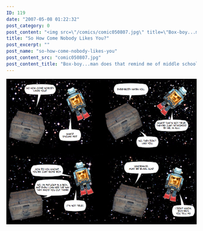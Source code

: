 ```yaml
---
ID: 119
date: "2007-05-08 01:22:32"
post_category: 0
post_content: "<img src=\"/comics/comic050807.jpg\" title=\"Box-boy...man does that remind me of middle school, that time when OH HEY SORRY DIDN'T SEE YOU THERE I WAS JUST TALKING NONSENSE TO MYSELF\">/>"
title: "So How Come Nobody Likes You?"
post_excerpt: ""
post_name: "so-how-come-nobody-likes-you"
post_content_src: "comic050807.jpg"
post_content_title: "Box-boy...man does that remind me of middle school, that time when OH HEY SORRY DIDN'T SEE YOU THERE I WAS JUST TALKING NONSENSE TO MYSELF"
---
```



[![Box-boy...man does that remind me of middle school, that time when OH HEY SORRY DIDN'T SEE YOU THERE I WAS JUST TALKING NONSENSE TO MYSELF](/comics-hi-res/comic050807.jpg)](/comics-hi-res/comic050807.jpg "Box-boy...man does that remind me of middle school, that time when OH HEY SORRY DIDN'T SEE YOU THERE I WAS JUST TALKING NONSENSE TO MYSELF")
